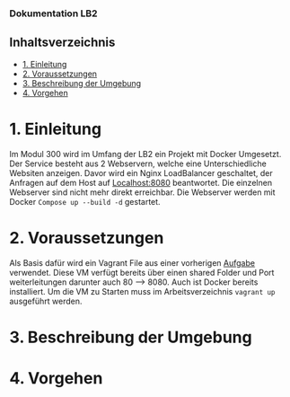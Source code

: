 ### Dokumentation LB2
## Inhaltsverzeichnis
- [1. Einleitung](#1-einleitung)
- [2. Voraussetzungen](#2-voraussetzungen)
- [3. Beschreibung der Umgebung](#3-beschreibung-der-umgebung)
- [4. Vorgehen](#4-vorgehen)

# 1. Einleitung
Im Modul 300 wird im Umfang der LB2 ein Projekt mit Docker Umgesetzt. Der Service besteht aus 2 Webservern, welche eine Unterschiedliche Websiten anzeigen. Davor wird ein Nginx LoadBalancer geschaltet, der Anfragen auf dem Host auf [Localhost:8080](localhost:8080) beantwortet. Die einzelnen Webserver sind nicht mehr direkt erreichbar. Die Webserver werden mit Docker ```Compose up --build -d``` gestartet.

# 2. Voraussetzungen
Als Basis dafür wird ein Vagrant File aus einer vorherigen [Aufgabe](https://gitlab.com/mbe99/docker-work) verwendet. Diese VM verfügt bereits über einen shared Folder und Port weiterleitungen darunter auch 80 --> 8080. Auch ist Docker bereits installiert. Um die VM zu Starten muss im Arbeitsverzeichnis ```vagrant up``` ausgeführt werden.
# 3. Beschreibung der Umgebung

# 4. Vorgehen 
